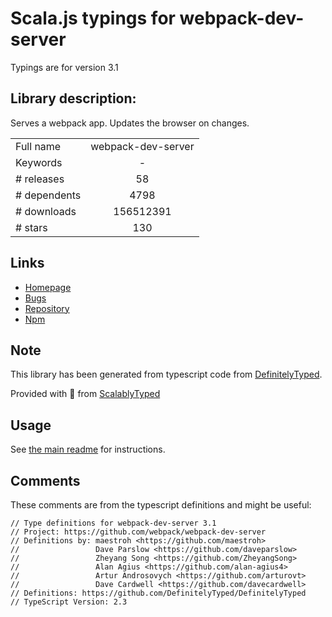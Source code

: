 
# Scala.js typings for webpack-dev-server

Typings are for version 3.1

## Library description:
Serves a webpack app. Updates the browser on changes.

|                    |                 |
| ------------------ | :-------------: |
| Full name          | webpack-dev-server |
| Keywords           | - |
| # releases         | 58 |
| # dependents       | 4798 |
| # downloads        | 156512391 |
| # stars            | 130 |

## Links
- [Homepage](https://github.com/webpack/webpack-dev-server#readme)
- [Bugs](https://github.com/webpack/webpack-dev-server/issues)
- [Repository](https://github.com/webpack/webpack-dev-server)
- [Npm](https://www.npmjs.com/package/webpack-dev-server)
    


## Note
This library has been generated from typescript code from [DefinitelyTyped](https://definitelytyped.org).

Provided with :purple_heart: from [ScalablyTyped](https://github.com/oyvindberg/ScalablyTyped)

## Usage
See [the main readme](../../readme.md) for instructions.

## Comments

These comments are from the typescript definitions and might be useful:
```
// Type definitions for webpack-dev-server 3.1
// Project: https://github.com/webpack/webpack-dev-server
// Definitions by: maestroh <https://github.com/maestroh>
//                 Dave Parslow <https://github.com/daveparslow>
//                 Zheyang Song <https://github.com/ZheyangSong>
//                 Alan Agius <https://github.com/alan-agius4>
//                 Artur Androsovych <https://github.com/arturovt>
//                 Dave Cardwell <https://github.com/davecardwell>
// Definitions: https://github.com/DefinitelyTyped/DefinitelyTyped
// TypeScript Version: 2.3

```

